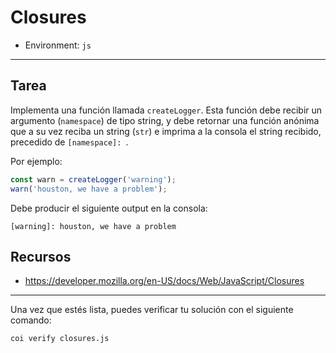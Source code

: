 # Closures

* Environment: `js`

***
## Tarea

Implementa una función llamada `createLogger`. Esta función debe recibir un
argumento (`namespace`) de tipo string, y debe retornar una función anónima que
a su vez reciba un string (`str`) e imprima a la consola el string recibido,
precedido de `[namespace]: `.

Por ejemplo:

```js
const warn = createLogger('warning');
warn('houston, we have a problem');
```

Debe producir el siguiente output en la consola:

```
[warning]: houston, we have a problem
```

## Recursos

* https://developer.mozilla.org/en-US/docs/Web/JavaScript/Closures

***

Una vez que estés lista, puedes verificar tu solución con el siguiente comando:

`coi verify closures.js`